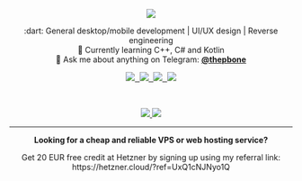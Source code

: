 <p align="center">
  <img src="https://capsule-render.vercel.app/api?type=waving&color=auto&height=250&section=header&text=Tim%20Schneeberger&fontSize=50&animation=fadeIn&fontAlignY=33&desc=@thepbone&descAlignY=45&descAlign=60"></img>
 
  <p align="center">
    :dart: General desktop/mobile development | UI/UX design | Reverse engineering<br/>
    🌱 Currently learning C++, C# and Kotlin<br/>
    💬 Ask me about anything on Telegram: <b><a href="https://t.me/ThePBone">@thepbone</a></b><br/>
  </p>


  <p align="center"><kbd>
    <a href="https://t.me/ThePBone">
      <img src="https://badgen.net/badge/icon/telegram?icon=telegram&label" />
    </a>
    <a href="https://gitlab.com/thepbone">
      <img src="https://img.shields.io/badge/-GitLab-FCA121?style=flat&logo=gitlab&link=https://gitlab.com/thepbone" />
    </a>
      <a href="https://play.google.com/store/apps/dev?id=6940086729655979938">
      <img src="https://img.shields.io/badge/-Google%20Play-111111?style=flat&logo=google-play&link=https://play.google.com/store/apps/dev?id=6940086729655979938" />
    </a>
    <a href="https://hits.seeyoufarm.com">
      <img src="https://hits.seeyoufarm.com/api/count/incr/badge.svg?url=https%3A%2F%2Fgithub.com%2Fthepbone&count_bg=%2379C83D&title_bg=%23555555&icon=&icon_color=%23E7E7E7&title=hits+%28since+June+2021%29&edge_flat=false" />
    </a></kbd>
  </p>

  <br/>

  <p align="center">
    <a href="https://coderstats.net/github/#thepbone">
      <img src="https://github-readme-stats.vercel.app/api?username=ThePBone&show_icons=true" />
      <img src="https://github-readme-streak-stats.herokuapp.com/?user=thepbone" />
    </a>
  </p>
  
  <hr/>
 
  <p align="center">
    <b>Looking for a cheap and reliable VPS or web hosting service?</b>
  <p/>
  <p align="center">
    Get 20 EUR free credit at Hetzner by signing up using my referral link: https://hetzner.cloud/?ref=UxQ1cNJNyo1Q
  <p/>
</p>
